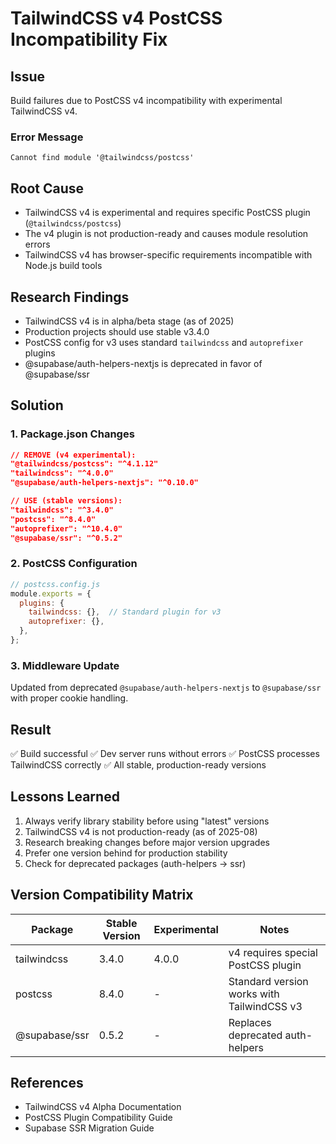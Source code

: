 # TailwindCSS v4 PostCSS Incompatibility Fix

## Issue
Build failures due to PostCSS v4 incompatibility with experimental TailwindCSS v4.

### Error Message
```
Cannot find module '@tailwindcss/postcss'
```

## Root Cause
- TailwindCSS v4 is experimental and requires specific PostCSS plugin (`@tailwindcss/postcss`)
- The v4 plugin is not production-ready and causes module resolution errors
- TailwindCSS v4 has browser-specific requirements incompatible with Node.js build tools

## Research Findings
- TailwindCSS v4 is in alpha/beta stage (as of 2025)
- Production projects should use stable v3.4.0
- PostCSS config for v3 uses standard `tailwindcss` and `autoprefixer` plugins
- @supabase/auth-helpers-nextjs is deprecated in favor of @supabase/ssr

## Solution

### 1. Package.json Changes
```json
// REMOVE (v4 experimental):
"@tailwindcss/postcss": "^4.1.12"
"tailwindcss": "^4.0.0"
"@supabase/auth-helpers-nextjs": "^0.10.0"

// USE (stable versions):
"tailwindcss": "^3.4.0"
"postcss": "^8.4.0"
"autoprefixer": "^10.4.0"
"@supabase/ssr": "^0.5.2"
```

### 2. PostCSS Configuration
```javascript
// postcss.config.js
module.exports = {
  plugins: {
    tailwindcss: {},  // Standard plugin for v3
    autoprefixer: {},
  },
};
```

### 3. Middleware Update
Updated from deprecated `@supabase/auth-helpers-nextjs` to `@supabase/ssr` with proper cookie handling.

## Result
✅ Build successful
✅ Dev server runs without errors
✅ PostCSS processes TailwindCSS correctly
✅ All stable, production-ready versions

## Lessons Learned
1. Always verify library stability before using "latest" versions
2. TailwindCSS v4 is not production-ready (as of 2025-08)
3. Research breaking changes before major version upgrades
4. Prefer one version behind for production stability
5. Check for deprecated packages (auth-helpers → ssr)

## Version Compatibility Matrix
| Package | Stable Version | Experimental | Notes |
|---------|---------------|--------------|-------|
| tailwindcss | 3.4.0 | 4.0.0 | v4 requires special PostCSS plugin |
| postcss | 8.4.0 | - | Standard version works with TailwindCSS v3 |
| @supabase/ssr | 0.5.2 | - | Replaces deprecated auth-helpers |

## References
- TailwindCSS v4 Alpha Documentation
- PostCSS Plugin Compatibility Guide
- Supabase SSR Migration Guide